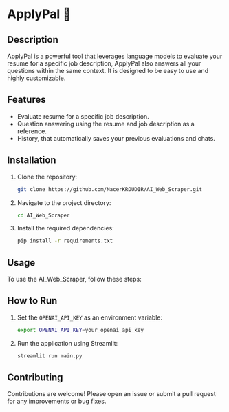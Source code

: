 # ApplyPal 🧠

## Description
ApplyPal is a powerful tool that leverages language models to evaluate your resume for a specific job description, ApplyPal also answers all your questions within the same context. It is designed to be easy to use and highly customizable.

## Features
- Evaluate resume for a specific job description.
- Question answering using the resume and job description as a reference.
- History, that automatically saves your previous evaluations and chats.

## Installation
1. Clone the repository:
    ```sh
    git clone https://github.com/NacerKROUDIR/AI_Web_Scraper.git
    ```
2. Navigate to the project directory:
    ```sh
    cd AI_Web_Scraper
    ```
3. Install the required dependencies:
    ```sh
    pip install -r requirements.txt
    ```

## Usage
To use the AI_Web_Scraper, follow these steps:

## How to Run
1. Set the `OPENAI_API_KEY` as an environment variable:
    ```sh
    export OPENAI_API_KEY=your_openai_api_key
    ```
2. Run the application using Streamlit:
    ```sh
    streamlit run main.py
    ```

## Contributing
Contributions are welcome! Please open an issue or submit a pull request for any improvements or bug fixes.
